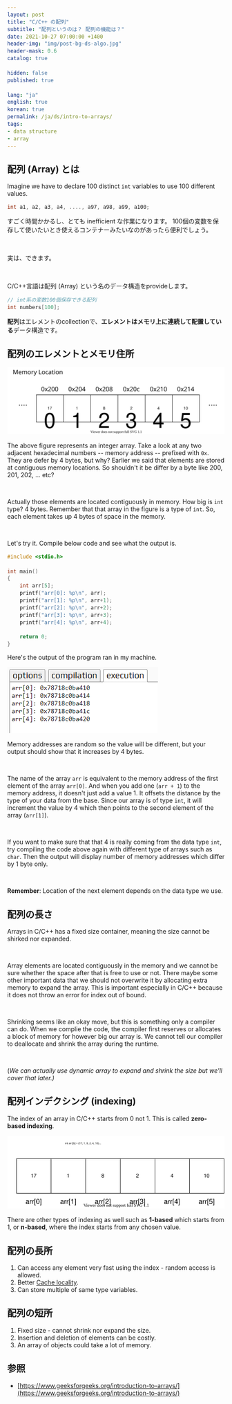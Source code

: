 ```yaml
---
layout: post
title: "C/C++ の配列"
subtitle: "配列というのは？ 配列の機能は？"
date: 2021-10-27 07:00:00 +1400
header-img: "img/post-bg-ds-algo.jpg"
header-mask: 0.6
catalog: true

hidden: false
published: true

lang: "ja"
english: true
korean: true
permalink: /ja/ds/intro-to-arrays/
tags:
- data structure
- array
---
```


## 配列 (Array) とは

Imagine we have to declare 100 distinct `int` variables to use 100 different values.

```cpp
int a1, a2, a3, a4, ...., a97, a98, a99, a100; 
```

すごく時間かかるし、とても inefficient な作業になります。
100個の変数を保存して使いたいとき使えるコンテナーみたいなのがあったら便利でしょう。

<br>

実は、できます。

<br>

C/C++言語は配列 (Array) という名のデータ構造をprovideします。

```cpp
// int系の変数100個保存できる配列
int numbers[100];
```

**配列**はエレメントのcollectionで、**エレメントはメモリ上に連続して配置している**データ構造です。


## 配列のエレメントとメモリ住所

![Memory Location](/img/in-post/ds-algo/array/20211024-memory-location.svg)

The above figure represents an integer array. Take a look at any two adjacent hexadecimal numbers -- memory address -- prefixed with `0x`. They are defer by 4 bytes, but why? Earlier we said that elements are stored at contiguous memory locations. So shouldn't it be differ by a byte like 200, 201, 202, ... etc?

<br>

Actually those elements are located contiguously in memory. How big is `int` type? 4 bytes.
Remember that that array in the figure is a type of `int`. So, each element takes up 4 bytes of space in the memory.

<br>

Let's try it. Compile below code and see what the output is.

```c
#include <stdio.h>

int main()
{
    int arr[5];
    printf("arr[0]: %p\n", arr);
    printf("arr[1]: %p\n", arr+1);
    printf("arr[2]: %p\n", arr+2);
    printf("arr[3]: %p\n", arr+3);
    printf("arr[4]: %p\n", arr+4);
    
    return 0;
}
```
Here's the output of the program ran in my machine.

![addresses increasing by 4 bytes](/img/in-post/ds-algo/array/20211024-int-array-memory.png)

Memory addresses are random so the value will be different, but your output should show that it increases by 4 bytes.

<br>

The name of the array `arr` is equivalent to the memory address of the first element of the array `arr[0]`. And when you add one (`arr + 1`) to the memory address, it doesn't just add a value 1. It offsets the distance by the type of your data from the base. Since our array is of type `int`, it will increment the value by 4 which then points to the second element of the array (`arr[1]`).

<br>

If you want to make sure that that 4 is really coming from the data type `int`, try compiling the code above again with different type of arrays such as `char`. Then the output will display number of memory addresses which differ by 1 byte only.

<br>

**Remember**: Location of the next element depends on the data type we use.

## 配列の長さ

Arrays in C/C++ has a fixed size container, meaning the size cannot be shirked nor expanded.

<br>

Array elements are located contiguously in the memory and we cannot be sure whether the space after that is free to use or not. There maybe some other important data that we should not overwrite it by allocating extra memory to expand the array. This is important especially in C/C++ because it does not throw an error for index out of bound.

<br>

Shrinking seems like an okay move, but this is something only a compiler can do. When we complie the code, the compiler first reserves or allocates a block of memory for however big our array is. We cannot tell our compiler to deallocate and shrink the array during the runtime.

<br>

(*We can actually use dynamic array to expand and shrink the size but we'll cover that later.)*

## 配列インデクシング (indexing)

The index of an array in C/C++ starts from 0 not 1. This is called **zero-based indexing**. 

![Array zero-based indexing](/img/in-post/ds-algo/array/20211024-array-indexing.svg)

There are other types of indexing as well such as **1-based** which starts from 1, or **n-based**, where the index starts from any chosen value.

## 配列の長所

1. Can access any element very fast using the index - random access is allowed.
2. Better [Cache locality](https://en.wikipedia.org/wiki/Locality_of_reference).
3. Can store multiple of same type variables.

## 配列の短所

1. Fixed size - cannot shrink nor expand the size.
2. Insertion and deletion of elements can be costly.
3. An array of objects could take a lot of memory.

## 参照
- [https://www.geeksforgeeks.org/introduction-to-arrays/](https://www.geeksforgeeks.org/introduction-to-arrays/)